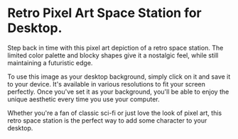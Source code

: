 <!--font:Montserrat-->

# Retro Pixel Art Space Station for Desktop.

Step back in time with this pixel art depiction of a retro space station. The limited color palette and blocky shapes give it a nostalgic feel, while still maintaining a futuristic edge.

To use this image as your desktop background, simply click on it and save it to your device. It's available in various resolutions to fit your screen perfectly. Once you've set it as your background, you'll be able to enjoy the unique aesthetic every time you use your computer.

Whether you're a fan of classic sci-fi or just love the look of pixel art, this retro space station is the perfect way to add some character to your desktop.

<!--

Write me markdown content of website with wallpaper:

"A pixel art depiction of a space station, with blocky shapes and limited colors that create a retro and futuristic feel."

The header of the page should not be copy of the text but rather a real content of the website which is using this wallpaper.


---


Write me markdown content of website with wallpaper:

"A pixel art depiction of a space station, with blocky shapes and limited colors that create a retro and futuristic feel."

The header of the page should not be copy of the text but rather a real content of the website which is using this wallpaper.


---


# Retro Space Station Wallpaper

Add a touch of nostalgia to your desktop with this pixel art wallpaper featuring a retro space station. The blocky shapes and limited color palette give it a futuristic feel that's perfect for sci-fi enthusiasts.

To download the wallpaper, simply click on the image and save it to your device. It's available in various resolutions to fit your screen perfectly. Whether you're a fan of classic video games or just love the aesthetic of retro-futurism, this wallpaper is sure to impress.


---


Heading should not include word "wallpaper". The website should not be about the wallpaper itself, wallpaper is just a related background, rewrite whole content.


---


# Transform Your Desktop with a Retro Space Station

Looking to add some retro-futuristic flair to your desktop? Look no further than this pixel art depiction of a space station. With its blocky shapes and limited color palette, it's sure to transport you back in time while still feeling ahead of its time.

To download the image, simply click on it and save it to your device. It's available in various resolutions to fit your screen perfectly. Once you've set it as your desktop background, you'll be able to enjoy the nostalgic vibes every time you use your computer.

Whether you're a fan of classic sci-fi or just love the aesthetic of pixel art, this space station image is the perfect way to transform your desktop into a retro-futuristic wonderland.


---


Heading is too long, rewrite whole content.


---


# Retro-Futuristic Space Station Desktop Background

Transport yourself to a bygone era with this pixel art depiction of a space station. The limited color palette and blocky shapes give it a retro feel, while still maintaining a futuristic vibe.

To use this image as your desktop background, simply click on it and save it to your device. It's available in various resolutions to fit your screen perfectly. Once you've set it as your background, you'll be able to enjoy the nostalgic vibes every time you use your computer.

Whether you're a fan of classic sci-fi or just love the aesthetic of pixel art, this retro-futuristic space station is the perfect way to add some personality to your desktop.


---


Heading is too long, rewrite whole content.


---


# Retro Space Station Pixel Art for Your Desktop

Step back in time with this pixel art depiction of a retro space station. The limited color palette and blocky shapes give it a nostalgic feel, while still maintaining a futuristic edge.

To use this image as your desktop background, simply click on it and save it to your device. It's available in various resolutions to fit your screen perfectly. Once you've set it as your background, you'll be able to enjoy the unique aesthetic every time you use your computer.

Whether you're a fan of classic sci-fi or just love the look of pixel art, this retro space station is the perfect way to add some character to your desktop.


---


Write me a Google font which is best fitting for the website.

Pick from the list:
- Great Vibes
- Inter
- Dancing Script
- Alegreya
- Roboto
- Lobster
- Montserrat
- IBM Plex Sans
- Raleway
- Poppins
- Open Sans
- Exo 2
- Barlow Condensed
- Futura
- Orbitron
- Playfair Display
- Lato


Write just the font name nothing else.


---


I would recommend using the font "Montserrat" for the website.

-->

